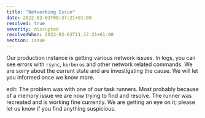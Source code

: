 ```yaml
---
title: "Networking Issue"
date: 2022-02-03T08:37:21+01:00
resolved: true
severity: disrupted
resolvedWhen: 2022-02-03T11:17:21+01:00
section: issue
---
```


Our production instance is getting various network issues.
In logs, you can see errors with `rsync`, `kerberos` and other network related commands.
We are sorry about the current state and are investigating the cause.
We will let you informed once we know more.

edit: The problem was with one of our task runners.
Most probably because of a memory issue we are now trying to find and resolve.
The runner was recreated and is working fine currently.
We are getting an eye on it; please let us know if you find anything suspicious.
